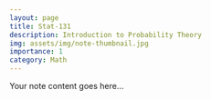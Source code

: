 ```yaml
---  
layout: page  
title: Stat-131  
description: Introduction to Probability Theory  
img: assets/img/note-thumbnail.jpg  
importance: 1  
category: Math  
---  
```

  
Your note content goes here...

